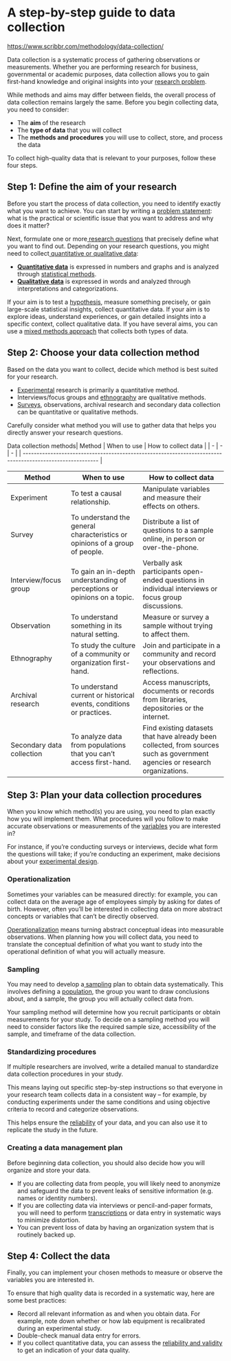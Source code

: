 # A step-by-step guide to data collection

https://www.scribbr.com/methodology/data-collection/


Data collection is a systematic process of gathering observations or measurements. Whether you are performing research for business, governmental or academic purposes, data collection allows you to gain first-hand knowledge and original insights into your [research problem](https://www.scribbr.com/research-process/research-problem/).

While methods and aims may differ between fields, the overall process of data collection remains largely the same. Before you begin collecting data, you need to consider:

* The **aim** of the research
* The **type of data** that you will collect
* The **methods and procedures** you will use to collect, store, and process the data

To collect high-quality data that is relevant to your purposes, follow these four steps.

## Step 1: Define the aim of your research

Before you start the process of data collection, you need to identify exactly what you want to achieve. You can start by writing a [problem statement](https://www.scribbr.com/research-process/problem-statement/): what is the practical or scientific issue that you want to address and why does it matter?

Next, formulate one or more[ research questions](https://www.scribbr.com/research-process/research-questions/) that precisely define what you want to find out. Depending on your research questions, you might need to collect[ quantitative or qualitative data](https://www.scribbr.com/methodology/qualitative-quantitative-research/):

* [**Quantitative data**](https://www.scribbr.com/methodology/quantitative-research/) is expressed in numbers and graphs and is analyzed through [statistical methods](https://www.scribbr.com/?cat_ID=34372).
* [**Qualitative data**](https://www.scribbr.com/methodology/qualitative-research/) is expressed in words and analyzed through interpretations and categorizations.

If your aim is to test a [hypothesis](https://www.scribbr.com/methodology/hypotheses/), measure something precisely, or gain large-scale statistical insights, collect quantitative data. If your aim is to explore ideas, understand experiences, or gain detailed insights into a specific context, collect qualitative data. If you have several aims, you can use a [mixed methods approach](https://www.scribbr.com/methodology/mixed-methods-research/) that collects both types of data.


## Step 2: Choose your data collection method

Based on the data you want to collect, decide which method is best suited for your research.

* [Experimental](https://www.scribbr.com/methodology/experimental-design/) research is primarily a quantitative method.
* Interviews/focus groups and [ethnography](https://www.scribbr.com/methodology/ethnography/) are qualitative methods.
* [Surveys](https://www.scribbr.com/methodology/survey-research/), observations, archival research and secondary data collection can be quantitative or qualitative methods.

Carefully consider what method you will use to gather data that helps you directly answer your research questions.

Data collection methods| Method | When to use | How to collect data |
| - | - | - |
| --------------------------------------------------------------------------------------------------------- |

| Method                    | When to use                                                                 | How to collect data                                                                                                          |
| ------------------------- | --------------------------------------------------------------------------- | ---------------------------------------------------------------------------------------------------------------------------- |
| Experiment                | To test a causal relationship.                                              | Manipulate variables and measure their effects on others.                                                                    |
| Survey                    | To understand the general characteristics or opinions of a group of people. | Distribute a list of questions to a sample online, in person or over-the-phone.                                              |
| Interview/focus group     | To gain an in-depth understanding of perceptions or opinions on a topic.    | Verbally ask participants open-ended questions in individual interviews or focus group discussions.                          |
| Observation               | To understand something in its natural setting.                             | Measure or survey a sample without trying to affect them.                                                                    |
| Ethnography               | To study the culture of a community or organization first-hand.             | Join and participate in a community and record your observations and reflections.                                            |
| Archival research         | To understand current or historical events, conditions or practices.        | Access manuscripts, documents or records from libraries, depositories or the internet.                                       |
| Secondary data collection | To analyze data from populations that you can’t access first-hand.         | Find existing datasets that have already been collected, from sources such as government agencies or research organizations. |


## Step 3: Plan your data collection procedures

When you know which method(s) you are using, you need to plan exactly how you will implement them. What procedures will you follow to make accurate observations or measurements of the [variables](https://www.scribbr.com/methodology/types-of-variables/) you are interested in?

For instance, if you’re conducting surveys or interviews, decide what form the questions will take; if you’re conducting an experiment, make decisions about your [experimental design](https://www.scribbr.com/methodology/experimental-design/).

### Operationalization

Sometimes your variables can be measured directly: for example, you can collect data on the average age of employees simply by asking for dates of birth. However, often you’ll be interested in collecting data on more abstract concepts or variables that can’t be directly observed.

[Operationalization](https://www.scribbr.com/dissertation/operationalization/) means turning abstract conceptual ideas into measurable observations. When planning how you will collect data, you need to translate the conceptual definition of what you want to study into the operational definition of what you will actually measure.

### Sampling

You may need to develop a[ sampling](https://www.scribbr.com/methodology/sampling-methods/) plan to obtain data systematically. This involves defining a [population](https://www.scribbr.com/methodology/population-vs-sample/), the group you want to draw conclusions about, and a sample, the group you will actually collect data from.

Your sampling method will determine how you recruit participants or obtain measurements for your study. To decide on a sampling method you will need to consider factors like the required sample size, accessibility of the sample, and timeframe of the data collection.

### Standardizing procedures

If multiple researchers are involved, write a detailed manual to standardize data collection procedures in your study.

This means laying out specific step-by-step instructions so that everyone in your research team collects data in a consistent way – for example, by conducting experiments under the same conditions and using objective criteria to record and categorize observations.

This helps ensure the [reliability](https://www.scribbr.com/methodology/types-of-reliability/) of your data, and you can also use it to replicate the study in the future.

### Creating a data management plan

Before beginning data collection, you should also decide how you will organize and store your data.

* If you are collecting data from people, you will likely need to anonymize and safeguard the data to prevent leaks of sensitive information (e.g. names or identity numbers).
* If you are collecting data via interviews or pencil-and-paper formats, you will need to perform [transcriptions](https://www.scribbr.com/methodology/transcribe-interview/) or data entry in systematic ways to minimize distortion.
* You can prevent loss of data by having an organization system that is routinely backed up.


## Step 4: Collect the data

Finally, you can implement your chosen methods to measure or observe the variables you are interested in.

To ensure that high quality data is recorded in a systematic way, here are some best practices:

* Record all relevant information as and when you obtain data. For example, note down whether or how lab equipment is recalibrated during an experimental study.
* Double-check manual data entry for errors.
* If you collect quantitative data, you can assess the [reliability and validity](https://www.scribbr.com/methodology/reliability-vs-validity/) to get an indication of your data quality.
